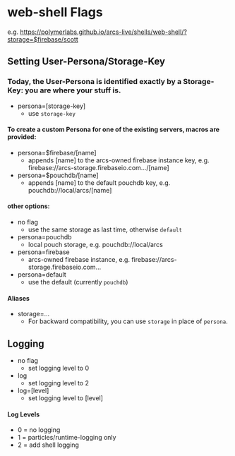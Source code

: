 # web-shell Flags

e.g. https://polymerlabs.github.io/arcs-live/shells/web-shell/?storage=$firebase/scott

## Setting User-Persona/Storage-Key

### Today, the User-Persona is identified exactly by a Storage-Key: you are where your stuff is.

* persona=[storage-key]
  * use `storage-key`

#### To create a custom Persona for one of the existing servers, macros are provided:

* persona=$firebase/[name]
  * appends [name] to the arcs-owned firebase instance key, e.g. firebase://arcs-storage.firebaseio.com.../[name]
* persona=$pouchdb/[name]
  * appends [name] to the default pouchdb key, e.g. pouchdb://local/arcs/[name]

#### other options:

* no flag
  * use the same storage as last time, otherwise `default`
* persona=pouchdb
  * local pouch storage, e.g. pouchdb://local/arcs
* persona=firebase
  * arcs-owned firebase instance, e.g. firebase://arcs-storage.firebaseio.com...
* persona=default
  * use the default (currently `pouchdb`)

#### Aliases

* storage=...
  * For backward compatibility, you can use `storage` in place of `persona`.

## Logging

* no flag
  * set logging level to 0
* log
  * set logging level to 2
* log=[level]
  * set logging level to [level]

#### Log Levels

* 0 = no logging
* 1 = particles/runtime-logging only
* 2 = add shell logging
